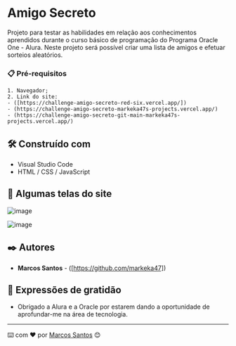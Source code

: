 # Amigo Secreto

Projeto para testar as habilidades em relação aos conhecimentos aprendidos durante o curso básico de programação do Programa Oracle One - Alura. Neste projeto será possível criar uma lista de amigos e efetuar sorteios aleatórios.

### 📋 Pré-requisitos

```
1. Navegador;
2. Link do site:
- ([https://challenge-amigo-secreto-red-six.vercel.app/])
- (https://challenge-amigo-secreto-markeka47s-projects.vercel.app/)
- (https://challenge-amigo-secreto-git-main-markeka47s-projects.vercel.app/)
```

## 🛠️ Construído com

* Visual Studio Code
* HTML / CSS / JavaScript

## 📌 Algumas telas do site

![image](https://github.com/user-attachments/assets/a9bbb0cd-92f0-4095-aeac-2dc214b3119f)

![image](https://github.com/user-attachments/assets/c3a72d37-f546-483b-9662-b748f3a98c69)

## ✒️ Autores

* **Marcos Santos** - ([https://github.com/markeka47])

## 🎁 Expressões de gratidão

* Obrigado a Alura e a Oracle por estarem dando a oportunidade de aprofundar-me na área de tecnologia. 


---
⌨️ com ❤️ por [Marcos Santos](https://gist.github.com/markeka47) 😊
